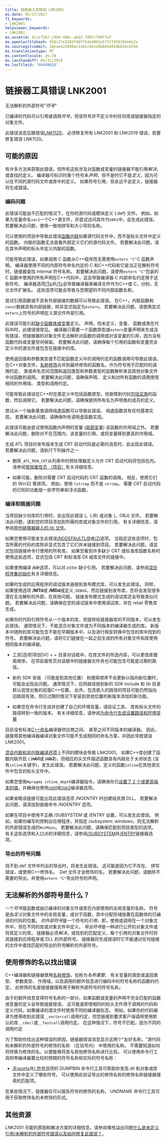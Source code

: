 ```yaml
---
title: 链接器工具错误 LNK2001
ms.date: 05/17/2017
f1_keywords:
- LNK2001
helpviewer_keywords:
- LNK2001
ms.assetid: dc1cf267-c984-486c-abd2-fd07c799f7ef
ms.openlocfilehash: 916c37e3283f40ff5ded865a573ff45839de6e2a
ms.sourcegitcommit: 28eae422049ac3381c6b1206664455dbb56cbfb6
ms.translationtype: MT
ms.contentlocale: zh-CN
ms.lasthandoff: 05/31/2019
ms.locfileid: "66449618"
---
```

# <a name="linker-tools-error-lnk2001"></a>链接器工具错误 LNK2001

无法解析的外部符号"*符号*"

已编译的代码可以引用或调用*符号*，但该符号并不定义中的任何库或链接器指定的对象文件。

此错误消息后跟错误[LNK1120](../../error-messages/tool-errors/linker-tools-error-lnk1120.md)。 必须修复所有 LNK2001 和 LNK2019 错误，若要修复错误 LNK1120。

## <a name="possible-causes"></a>可能的原因

有许多方法来获取此错误，但所有这些涉及对函数或变量的链接器不能引用*解决*，或查找的定义。 编译器可标识时某个符号未*声明*，但不是时它不是*定义*，因为可以在不同的源代码文件或库中的定义。 如果符号引用，但永远不会定义，链接器将生成错误。

### <a name="coding-issues"></a>编码问题

此错误可能由不匹配的情况下，在你的源代码或模块定义 (.def) 文件。 例如，如果为变量命名`var1`一个C++源文件，并尝试访问其作为`VAR1`中，会生成此错误。 若要解决此问题，使用一致地拼写和大小写的名称。

可以使用的项目中导致此错误[函数内联](../../error-messages/tool-errors/function-inlining-problems.md)如果源代码文件中，而不是标头文件中定义的函数。 内联的函数无法查看外部定义它们的源代码文件。 若要解决此问题，请在其中声明的标头中定义内联的函数。

可能导致此错误，如果调用 C 函数从C++程序而无需使用`extern "C"`C 函数声明。 编译器使用不同的内部符号命名约定的 C 和C++代码和它是当正在解析符号时，链接器查找 internal 符号名称。 若要解决此问题，请使用`extern "C"`包装的 C 函数中使用的所有声明在C++代码中，这会导致编译器 C 内部命名约定用于这些符号。 编译器选项[/Tp](../../build/reference/tc-tp-tc-tp-specify-source-file-type.md)并[/Tc](../../build/reference/tc-tp-tc-tp-specify-source-file-type.md)会导致编译器来编译文件作为C++或 C，分别，无论文件扩展名。 这些选项可能会导致与您期望的不同内部函数名称。

尝试引用函数或不具有外部链接的数据可以导致此错误。 在C++，内联函数和`const`数据具有内部链接，除非显式指定为`extern`。 若要解决此问题，请使用显式`extern`上符号的声明定义源文件外部引用。

此错误可能引起[缺少函数体或变量](../../error-messages/tool-errors/missing-function-body-or-variable.md)定义。 声明，但未定义，变量、 函数或类在代码中时，此错误很常见。 编译器只需要一个函数原型或`extern`变量声明来生成没有错误，但链接器的对象文件无法解析对函数的调用或对该变量的引用，因为没有函数代码或变量空间保留。 若要解决此问题，请确保每个引用的函数和变量完全定义中的源文件或包含在链接中的库。

使用返回值和参数类型或不匹配函数定义中的调用约定的函数调用可导致此错误。 在C++对象文件，[名称修饰](../../error-messages/tool-errors/name-decoration.md)合并到最终修饰的函数名，作为符号用于匹配时的调用约定、 类或命名空间范围和返回类型和参数类型的函数解析来自其他对象文件中对函数的调用。 若要解决此问题，请确保声明、 定义和对所有函数的调用使用相同的作用域、 类型和调用约定。

可能导致此错误在C++时在类定义中包括函数原型，但故障到代码[包括实施](../../error-messages/tool-errors/missing-function-body-or-variable.md)的函数，然后调用它。 若要解决此问题，请确保提供所有名为声明类的成员的定义。

尝试从一个抽象基类调用纯虚函数可以导致此错误。 纯虚函数具有任何基类实现。 若要解决此问题，请确保所有调用虚函数实现。

此错误可能由尝试使用函数内声明的变量 ([局部变量](../../error-messages/tool-errors/automatic-function-scope-variables.md)) 该函数的作用域之外。 若要解决此问题，删除对不在范围内，该变量的引用，或将变量移到更高的作用域。

生成 ATL 项目的发布版本生成 CRT 启动代码是必需的消息时，会出现此错误。 若要解决此问题，请执行下列操作之一

- 删除`_ATL_MIN_CRT`从列表中的预处理器定义允许 CRT 启动代码将包括在内。 请参阅[常规属性页 （项目）](../../build/reference/general-property-page-project.md)有关详细信息。

- 如果可能，删除对需要 CRT 启动代码的 CRT 函数的调用。 相反，使用它们的 Win32 等效项。 例如，使用 `lstrcmp` 而不是 `strcmp`。 需要 CRT 启动代码的已知的功能是一些字符串和浮点函数。

### <a name="compilation-and-link-issues"></a>编译和链接问题

当项目缺少对库的引用时，会出现此错误 (。LIB) 或对象 (。OBJ) 文件。 若要解决此问题，请到您的项目添加到所需的库或对象文件的引用。 有关详细信息，请参阅[用作链接器输入的.lib 文件](../../build/reference/dot-lib-files-as-linker-input.md)。

如果您使用可能发生此错误[/NODEFAULTLIB](../../build/reference/nodefaultlib-ignore-libraries.md)或[/Zl](../../build/reference/zl-omit-default-library-name.md)选项。 当指定这些选项时，包含所需的代码的库除非显式包含了它们并未链接到项目。 若要解决此问题，请显式包括链接命令行使用的所有库。 如果您看到许多缺少 CRT 或标准库函数名称时使用这些选项，显式包括 CRT 和标准库 Dll 或库文件的链接中。

如果使用编译 **/clr**选项，可以对.cctor 缺少引用。 若要解决此问题，请参阅[混合程序集初始化](../../dotnet/initialization-of-mixed-assemblies.md)有关详细信息。

如果时生成的应用程序的调试版本链接到发布模式库，可以发生此错误。 同样，如果使用选项 **/MTd**或 **/MDd**或定义`_DEBUG`，然后链接到发布库，您将会发现很多潜在无法解析的外部，在其他问题。 链接发布模式生成的调试库还会导致类似问题。 若要解决此问题，请确保在您的调试版本中使用调试库，并在 retail 零售库生成。

如果你的代码引用符号从一个版本的库，但提供给链接器库的不同版本，可以发生此错误。 通常情况下，不能混合对象文件或为不同版本的编译器生成的库。 新版本中随附的库可能包含不能在早期版本中，以及进行相反转换中包含的库中找到的符号。 若要解决此问题，请将它们链接在一起之前生成的所有对象文件和库使用相同版本的编译器。

- 工具&#124;选项&#124;项目&#124;VC + + 目录对话框中，在库文件的所选内容，可以更改库搜索顺序。 在项目属性页对话框中的链接器文件夹也可能包含可能是过期的路径。

- 新的 SDK 安装 （可能是到其他位置） 和搜索顺序不会更新以指向新位置时，可能会出现此问题。 通常情况下，应将路径放到新的 SDK include 和 lib 目录默认视觉对象的前面C++位置。 此外，包含嵌入的路径的项目可能仍然指向旧路径有效，但已过期的情况下安装到其他位置的新版本添加的新功能。

- 如果您在命令行生成并创建了自己的环境变量，请验证工具、 库和标头文件的路径转到一致的版本。 有关详细信息，请参阅[为命令行生成设置路径和环境变量](../../build/setting-the-path-and-environment-variables-for-command-line-builds.md)

目前没有标准[C++命名](../../error-messages/tool-errors/name-decoration.md)编译器供应商之间、 甚至之间不同版本的编译器。 因此，链接用其他编译器编译对象文件可能不生成相同的命名方案，并因此导致错误 LNK2001。

[混合内联和非内联编译选项](../../error-messages/tool-errors/function-inlining-problems.md)上不同的模块会导致 LNK2001。 如果C++库创建了函数内联开启 ( **/ob1**或 **/ob2**)，但相应的头文件描述函数具有内联处于关闭状态 (没有`inline`关键字)，发生此错误。 若要解决此问题，定义的函数`inline`在其他源文件中包含的标头文件中。

如果您使用`#pragma inline_depth`编译器指令，请确保你已[设置了 2 个或更高版本的值](../../error-messages/tool-errors/function-inlining-problems.md)，并确保也使用[/ob1](../../build/reference/ob-inline-function-expansion.md)或[/ob2](../../build/reference/ob-inline-function-expansion.md)编译器选项。

如果省略该链接可能出现此错误选项 /NOENTRY 时创建纯资源 DLL。 若要解决此问题，请添加到链接命令 /NOENTRY 选项。

如果在项目中使用不正确 /SUBSYSTEM 或 /ENTRY 设置，可以发生此错误。 例如，如果你编写的控制台应用程序，并指定 /subsystem: windows，则无法解析的外部错误生成的`WinMain`。 若要解决此问题，请确保匹配到项目类型的选项。 有关这些选项和入口点的详细信息，请参阅[/SUBSYSTEM](../../build/reference/subsystem-specify-subsystem.md)并[/ENTRY](../../build/reference/entry-entry-point-symbol.md)链接器选项。

### <a name="exported-symbol-issues"></a>导出的符号问题

找不到.def 文件中列出的导出时，将发生此错误。 这可能是因为它不存在、 拼写错误，或使用C++修饰名。 .Def 文件才会修饰的名。 若要解决此问题，请删除不需要的导出，并使用`extern "C"`导出符号的声明。

## <a name="what-is-an-unresolved-external-symbol"></a>无法解析的外部符号是什么？

一个*符号*是函数或由已编译的对象文件或库在内部使用的全局变量的名称。 符号是由*定义*对象文件中的全局变量，或对于函数，其中分配存储放置在函数体的已编译的代码的位置。 *的外部符号*是一个符号的*引用*，即，使用或调用在一个对象文件中，但在不同的库或对象文件中定义。 *导出符号*是一种进行公开的对象文件或将其定义的库。 链接器必须*解决*，或找到的匹配定义，每个引用的对象文件时将其链接到应用程序或 DLL 的外部符号。 链接器将生成错误时它不能通过任何链接的文件中查找匹配的导出的符号解析的外部符号。

## <a name="use-the-decorated-name-to-find-the-error"></a>使用修饰的名以找出错误

C++编译器和链接器使用[名称修饰](../../error-messages/tool-errors/name-decoration.md)，也称为*名称重整*、 有关变量的类型或返回类型、 参数类型、 作用域，以及调用的额外信息进行编码中的符号名称的函数的约定。 此修饰的名是链接器搜索用于解析外部符号的符号名称。

由于的额外信息变得符号名称的一部分，如果函数或变量的声明不完全匹配的函数或变量的定义会导致链接错误。 这可能是即使相同的标头文件用于调用的代码和定义代码，如果编译的源文件时使用不同的编译器标志。 例如，如果你的代码编译为使用收到此错误`__vectorcall`调用约定，但您链接到要求客户端调用使用默认的库`__cdecl`或`__fastcall`调用约定。 在这种情况下，符号不匹配，因为不同的调用约定

为了帮助你找出这种错误的原因，链接器错误消息显示这两个"友好名称，"源代码和未解析的外部符号的修饰的名称 （在括号内） 中使用的名称。 不需要知道如何将转换为修饰的名，以便能够将其与其他修饰名称进行比较。 可以使用命令行工具附带编译器要比较的预期的符号名称和实际的符号名称：

- [/Exports](../../build/reference/dash-exports.md)并[/ 符号](../../build/reference/symbols.md)选项的 DUMPBIN 命令行工具可帮助你发现.dll 和对象或库文件中定义了哪些符号。 可以使用此验证导出的修饰名称的修饰名称链接器搜索的匹配项。

在某些情况下，链接器仅可以报告符号的修饰的名称。 UNDNAME 命令行工具可用于获取修饰名的未修饰的形式。

## <a name="additional-resources"></a>其他资源

LNK2001 可能的原因和解决方案的详细信息，请参阅堆栈溢出问题[什么是未定义引用/未解析的外部符号错误以及如何修复此错误？](https://stackoverflow.com/q/12573816/2002113)。

